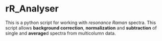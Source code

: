 # rR_Analyser

This is a python script for working with *resonance Raman* spectra. This script allows **background correction**, **normalization** and **subtraction** of single and **average**d spectra from multicolumn data.
